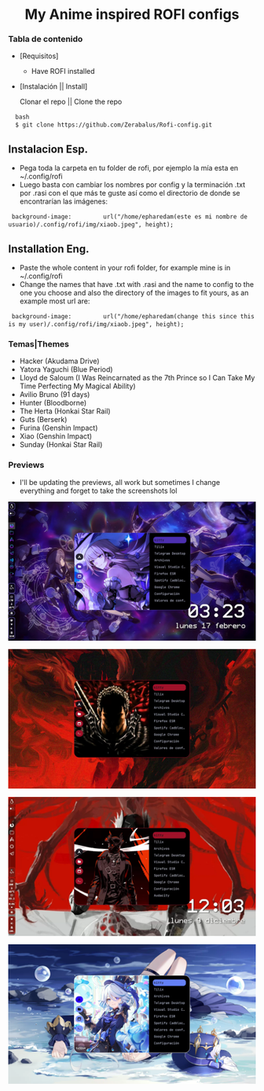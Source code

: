 <h1 align="center">My Anime inspired ROFI configs</h1>

### Tabla de contenido

- [Requisitos]
  - Have ROFI installed

- [Instalación || Install]

  Clonar el repo || Clone the repo
```
  bash 
  $ git clone https://github.com/Zerabalus/Rofi-config.git
```

## Instalacion Esp.
- Pega toda la carpeta en tu folder de rofi, por ejemplo la mía esta en ~/.config/rofi
- Luego basta con cambiar los nombres por config y la terminación .txt por .rasi con el que más te guste así como el directorio de donde se encontrarían las imágenes:

```
 background-image:         url("/home/epharedam(este es mi nombre de usuario)/.config/rofi/img/xiaob.jpeg", height);
```



## Installation Eng.
- Paste the whole content in your rofi folder, for example mine is in ~/.config/rofi
- Change the names that have .txt with .rasi and the name to config to the one you choose and also the directory of the images to fit yours, as an example most url are:

```
 background-image:         url("/home/epharedam(change this since this is my user)/.config/rofi/img/xiaob.jpeg", height);
```

### Temas|Themes
- Hacker (Akudama Drive)
- Yatora Yaguchi (Blue Period)
- Lloyd de Saloum (I Was Reincarnated as the 7th Prince so I Can Take My Time Perfecting My Magical Ability)
- Avilio Bruno (91 days)
- Hunter (Bloodborne)
- The Herta (Honkai Star Rail)
- Guts (Berserk)
- Furina (Genshin Impact)
- Xiao (Genshin Impact)
- Sunday (Honkai Star Rail)


### Previews 

- I'll be updating the previews, all work but sometimes I change everything and forget to take the screenshots lol

![The Herta- Honkai Star Rail](previews/the-herta.png)

![Guts - Berserk](previews/guts.png)

![Hunter - Bloodborne](previews/hunter.jpg)

![Furina - Genshin Impact](previews/furina.png)


  
